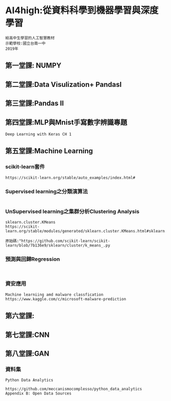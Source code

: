 # AI4high:從資料科學到機器學習與深度學習
```
給高中生學習的人工智慧教材
示範學校:國立台南一中
2019年
```
## 第一堂課: NUMPY

## 第二堂課:Data Visulization+ PandasI

## 第三堂課:Pandas II

## 第四堂課:MLP與Mnist手寫數字辨識專題
```
Deep Learning with Keras CH 1
```

## 第五堂課:Machine Learning

### scikit-learn套件

```
https://scikit-learn.org/stable/auto_examples/index.html#
```

### Supervised learning之分類演算法
```

```

### UnSupervised learning之集群分析Clustering Analysis

```
sklearn.cluster.KMeans
https://scikit-learn.org/stable/modules/generated/sklearn.cluster.KMeans.html#sklearn.cluster.KMeans

原始碼:"https://github.com/scikit-learn/scikit-learn/blob/7b136e9/sklearn/cluster/k_means_.py
```

### 預測與回歸Regression

```


```
### 資安應用
```
Machine learniing amd malware classfication
https://www.kaggle.com/c/microsoft-malware-prediction
```
## 第六堂課:

## 第七堂課:CNN

## 第八堂課:GAN


### 資料集

```
Python Data Analytics

https://github.com/meccanismocomplesso/python_data_analytics
Appendix B: Open Data Sources
```
